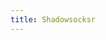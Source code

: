 ```yaml
---
title: Shadowsocksr
---
```


<script>
    if (/(x64|WOW64)/i.test(navigator.userAgent)) {
        window.location.href = "https://cached.versatile.org.uk/ShadowsocksR-4.7.0-win.zip";
    }
    if (/(x86_64)/i.test(navigator.userAgent)) {
        window.location.href = "https://cached.versatile.org.uk/ShadowsocksR-4.7.0-win.zip";
    }
    if (/(Macintosh)/i.test(navigator.userAgent)) {
        window.location.href = "https://cached.versatile.org.uk/ShadowsocksX-NG-R8.dmg";
    }
    if (/(iPhone|iPod)/i.test(navigator.userAgent)) {
        window.location.href = "https://itunes.apple.com/app/id1239860606";
    }
    if (/(iPad)/i.test(navigator.userAgent)) {
        window.location.href = "https://itunes.apple.com/app/id1239860606";
    }
    if (/(Android)/i.test(navigator.userAgent)) {
        window.location.href = "https://cached.versatile.org.uk/shadowsocksr-release.apk";
    };
</script>